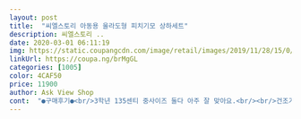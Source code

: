 ```yaml
---
layout: post 
title:  "씨엘스토리 아동용 울라도형 피치기모 상하세트" 
description: 씨엘스토리 ..
date: 2020-03-01 06:11:19 
img: https://static.coupangcdn.com/image/retail/images/2019/11/28/15/0/cdcab17b-4c54-4fe2-9aff-8dc828aad458.jpg 
linkUrl: https://coupa.ng/brMgGL 
categories: [1005] 
color: 4CAF50 
price: 11900 
author: Ask View Shop 
cont:  "●구매후기●<br/>3학년 135센티 중사이즈 둘다 아주 잘 맞아요.<br/><br/>건조기 돌려도 줄지 않아요<br/>구김없이 부드럽고 가볍고 가격착하고 너무 좋아요~~<br/>그것만 빼면 아주 좋아요<br/>민트.<br/>스카이 같이해서인지 오배송없이 잘 왔어요.<br/><br/>민트색 배송실수가 많은것 같은데<br/>민트색이 없어 하늘색으로 구매했는데 색도 예쁘고 만족합니다.<br/><br/>방학에 코로나에 방콕할일이 많아<br/>별하나 뺀 이유는 원단의 불량인듯 보이는데 원단에 줄이 있네요<br/>실내복으로 구매했는데.<br/><br/>애들도 짱구 잠옷이라며 좋아하네요.<br/>ㅎㅎ<br/>올 5학년 145센티 대사이즈.<br/><br/>우리 아이가 이옷만 입고 살아요^^<br/>일단 재질이 너무 부드럽고 맘에 듭니다<br/>재일큰걸 샀더니 11살 40키로 키 142센치 아들한테 팔길이 조금 길지만 적당하고 바지단이 좀 기네요 못입을 정도는 아니고 바닥에 끌리긴 하지만 불편하진 않아 보여요<br/>재질이 무척 부드럽습니다<br/>팔은 길고 다리는 짧지만... <br/>뭐 집어서 입고 잠옷으로 입기에 전혀 불편함없네요.<br/><br/>" 
---
```


